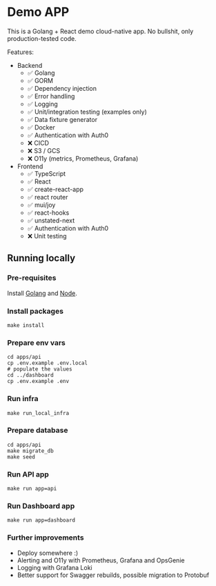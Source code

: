 # Demo APP

This is a Golang + React demo cloud-native app. No bullshit, only production-tested code.

Features:

* Backend
  * ✅ Golang
  * ✅ GORM
  * ✅ Dependency injection
  * ✅ Error handling
  * ✅ Logging
  * ✅ Unit/integration testing (examples only)
  * ✅ Data fixture generator
  * ✅ Docker
  * ✅ Authentication with Auth0
  * ❌ CICD
  * ❌ S3 / GCS
  * ❌ O11y (metrics, Prometheus, Grafana)
* Frontend
  * ✅ TypeScript
  * ✅ React
  * ✅ create-react-app
  * ✅ react router
  * ✅ mui/joy
  * ✅ react-hooks
  * ✅ unstated-next
  * ✅ Authentication with Auth0
  * ❌ Unit testing

## Running locally

### Pre-requisites

Install [Golang](https://github.com/moovweb/gvm) and [Node](https://github.com/nvm-sh/nvm).

### Install packages

~~~shell
make install
~~~

### Prepare env vars

~~~
cd apps/api
cp .env.example .env.local
# populate the values
cd ../dashboard
cp .env.example .env
~~~

### Run infra

~~~shell
make run_local_infra
~~~

### Prepare database

~~~shell
cd apps/api
make migrate_db
make seed
~~~

### Run API app

~~~shell
make run app=api
~~~

### Run Dashboard app

~~~shell
make run app=dashboard
~~~

### Further improvements

* Deploy somewhere :)
* Alerting and O11y with Prometheus, Grafana and OpsGenie
* Logging with Grafana Loki
* Better support for Swagger rebuilds, possible migration to Protobuf
